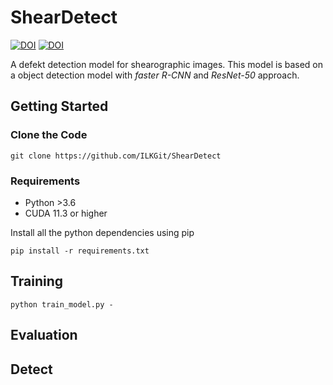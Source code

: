 # ShearDetect
[![DOI](https://zenodo.org/badge/DOI/10.5281/zenodo.6463119.svg)](https://doi.org/10.5281/zenodo.6463119)
[![DOI](https://zenodo.org/badge/DOI/10.5281/zenodo.6482460.svg)](https://doi.org/10.5281/zenodo.6482460)

A defekt detection model for shearographic images. This model is based on a object detection model with *faster R-CNN* and *ResNet-50* approach.
## Getting Started
### Clone the Code
```
git clone https://github.com/ILKGit/ShearDetect
```
### Requirements
* Python >3.6
* CUDA 11.3 or higher

Install all the python dependencies using pip
```
pip install -r requirements.txt
```


## Training
```
python train_model.py -
```
## Evaluation

## Detect
